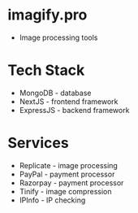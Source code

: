 # imagify.pro

- Image processing tools

# Tech Stack

- MongoDB - database
- NextJS - frontend framework
- ExpressJS - backend framework

# Services

- Replicate - image processing
- PayPal - payment processor
- Razorpay - payment processor
- Tinify - image compression
- IPInfo - IP checking